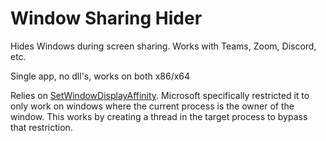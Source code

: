 # Window Sharing Hider
 Hides Windows during screen sharing. Works with Teams, Zoom, Discord, etc.
 
 Single app, no dll's, works on both x86/x64
 
 Relies on [SetWindowDisplayAffinity](https://docs.microsoft.com/en-us/windows/win32/api/winuser/nf-winuser-setwindowdisplayaffinity). Microsoft specifically restricted it to only work on windows where the current process is the owner of the window. This works by creating a thread in the target process to bypass that restriction.